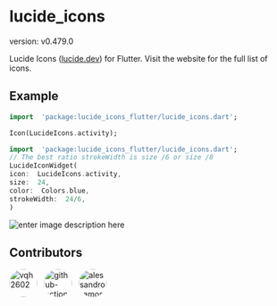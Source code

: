 # lucide_icons

version: v0.479.0

Lucide Icons ([lucide.dev](https://lucide.dev)) for Flutter. Visit the website for the full list of icons.

## Example

```dart
import  'package:lucide_icons_flutter/lucide_icons.dart';

Icon(LucideIcons.activity);
```

  ```dart
import  'package:lucide_icons_flutter/lucide_icons.dart';
// The best ratio strokeWidth is size /6 or size /8
LucideIconWidget(
icon:  LucideIcons.activity,
size:  24,
color:  Colors.blue,
strokeWidth:  24/6,
)
```

![enter image description here](https://i.imgur.com/iopbEUh.png)

  
  
  
  
  
  
  
  
  

## Contributors

  

<a  href='https://github.com/vqh2602'><img  src='https://avatars.githubusercontent.com/u/62917858?v=4'  width='50'  height='50'  alt='vqh2602'  style='border-radius:50%; margin-right:8px;'></a>  <a  href='https://github.com/github-actions[bot]'><img  src='https://avatars.githubusercontent.com/in/15368?v=4'  width='50'  height='50'  alt='github-actions[bot]'  style='border-radius:50%; margin-right:8px;'></a>  <a  href='https://github.com/alessandro-amos'><img  src='https://avatars.githubusercontent.com/u/130871434?v=4'  width='50'  height='50'  alt='alessandro-amos'  style='border-radius:50%; margin-right:8px;'></a>